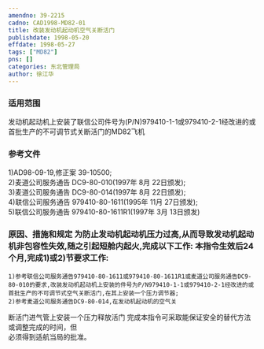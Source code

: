 ```yaml
---
amendno: 39-2215  
cadno: CAD1998-MD82-01  
title: 改装发动机起动机空气关断活门  
publishdate: 1998-05-20  
effdate: 1998-05-27  
tags: ["MD82"]  
pns: []  
categories: 东北管理局  
author: 徐江华  
---
```

  
### 适用范围  
发动机起动机上安装了联信公司件号为(P/N)979410-1-1或979410-2-1经改进的或首批生产的不可调节式关断活门的MD82飞机  
  
<!--more-->  
### 参考文件  
1)AD98-09-19,修正案 39-10500;  
    2)麦道公司服务通告 DC9-80-010(1997年 8月 22日颁发);  
    3)麦道公司服务通告 DC9-80-014(1997年 8月 22日颁发);  
    4)联信公司服务通告 979410-80-1611(1995年 11月 27日颁发);  
    5)联信公司服务通告 979410-80-1611R1(1997年 3月 13日颁发)  
  
### 原因、措施和规定 为防止发动机起动机压力过高,从而导致发动机起动机非包容性失效,随之引起短舱内起火,完成以下工作:     本指令生效后24个月,完成1)或2)节要求工作:  
    1)参考联信公司服务通告979410-80-1611或979410-80-1611R1或麦道公司服务通告DC9-80-010的要求,改装发动机起动机上安装的件号为P/N979410-1-1或979410-2-1经改进的或首批生产的不可调节式空气关断活门,在其上安装一个压力调节器;  
    2)参考麦道公司服务通告DC9-80-014,在发动机起动机的空气关  
  
断活门进气管上安装一个压力释放活门     完成本指令可采取能保证安全的替代方法或调整完成的时间，但  
必须得到适航当局的批准。  
